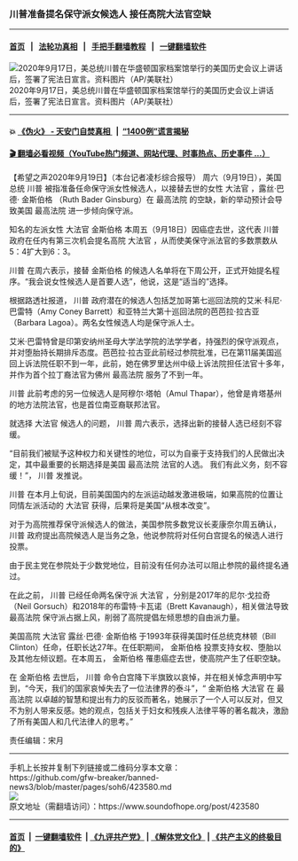 ### 川普准备提名保守派女候选人 接任高院大法官空缺 
------------------------

#### [首页](https://github.com/gfw-breaker/banned-news3/blob/master/README.md) &nbsp;&nbsp;|&nbsp;&nbsp; [法轮功真相](https://github.com/begood0513/basic/blob/master/README.md)  &nbsp;&nbsp;|&nbsp;&nbsp; [手把手翻墙教程](https://github.com/gfw-breaker/guides/wiki)  &nbsp;&nbsp;|&nbsp;&nbsp; [一键翻墙软件](https://github.com/gfw-breaker/nogfw/blob/master/README.md)  



<div><img alt="2020年9月17日，美总统川普在华盛顿国家档案馆举行的美国历史会议上讲话后，签署了宪法日宣言。资料图片（AP/美联社）" src="https://img.soundofhope.org/2020-09/666632q-1600554198927.jpeg"/>
<br/><figcaption class="caption">
 2020年9月17日，美总统川普在华盛顿国家档案馆举行的美国历史会议上讲话后，签署了宪法日宣言。资料图片（AP/美联社）
</figcaption></div><hr/>

#### 💥 [《伪火》 - 天安门自焚真相 ](http://158.247.195.190:10000/videos/blog/weihuo.html)&nbsp; |&nbsp; [“1400例”谎言揭秘  ](http://158.247.195.190:10000/videos/blog/jiexi1400.html)

#### [ 🎬  翻墙必看视频（YouTube热门频道、网站代理、时事热点、历史事件 ...）](https://github.com/gfw-breaker/links/blob/master/banned.md)

<div><div class="Content__Wrapper sc-1bvya0-0 grZQxZ">
 <p class="meta-top">
  <span class="meta">
   【希望之声2020年9月19日】（本台记者凌杉综合报导）
  </span>
  周六（9月19日），美国总统
  <ok href="/term/1041">
   川普
  </ok>
  被指准备任命保守派女性候选人，以接替去世的女性
  <ok href="/term/28528">
   大法官
  </ok>
  ，露丝·巴德·
  <ok href="/term/379591">
   金斯伯格
  </ok>
  （Ruth Bader Ginsburg）在
  <ok href="/term/7826">
   最高法院
  </ok>
  的空缺，新的举动预计会导致美国
  <ok href="/term/7826">
   最高法院
  </ok>
  进一步倾向保守派。
 </p>
 <p>
  知名的左派女性
  <ok href="/term/28528">
   大法官
  </ok>
  <ok href="/term/379591">
   金斯伯格
  </ok>
  本周五（9月18日）因癌症去世，这代表
  <ok href="/term/1041">
   川普
  </ok>
  政府在任内有第三次机会提名高院
  <ok href="/term/28528">
   大法官
  </ok>
  ，从而使美保守派法官的多数票数从5：4扩大到6：3。
 </p>
 <div class="AD_Embed__Wrap-sc-1xslmin-0 igMuqX module desktop">
  <div>
  </div>
 </div>
 <p>
  <ok href="/term/1041">
   川普
  </ok>
  在周六表示，接替
  <ok href="/term/379591">
   金斯伯格
  </ok>
  的候选人名单将在下周公开，正式开始提名程序。“我会说女性候选人是首要人选”，他说，这是“适当的”选择。
 </p>
 <p>
  根据路透社报道，
  <ok href="/term/1041">
   川普
  </ok>
  政府潜在的候选人包括芝加哥第七巡回法院的艾米·科尼·巴雷特（Amy Coney Barrett）和亚特兰大第十巡回法院的芭芭拉·拉古亚（Barbara Lagoa）。两名女性候选人均是保守派人士。
 </p>
 <p>
  艾米·巴雷特曾是印第安纳州圣母大学法学院的法学学者，持强烈的保守派观点，并对堕胎持长期排斥态度。芭芭拉·拉古亚此前经过参院批准，已在第11届美国巡回上诉法院任职不到一年，此前，她在佛罗里达州中级上诉法院担任法官十多年，并作为首个拉丁裔法官为佛州
  <ok href="/term/7826">
   最高法院
  </ok>
  服务了不到一年。
 </p>
 <p>
  <ok href="/term/1041">
   川普
  </ok>
  此前考虑的另一位候选人是阿穆尔·塔帕（Amul Thapar），他曾是肯塔基州的地方法院法官，也是首位南亚裔联邦法官。
 </p>
 <p>
  就选择
  <ok href="/term/28528">
   大法官
  </ok>
  候选人的问题，
  <ok href="/term/1041">
   川普
  </ok>
  周六表示，选择出新的接替人选已经刻不容缓。
 </p>
 <p>
  “目前我们被赋予这种权力和关键性的地位，可以为自豪于支持我们的人民做出决定，其中最重要的长期选择是美国
  <ok href="/term/7826">
   最高法院
  </ok>
  法官的人选。 我们有此义务，刻不容缓！”，
  <ok href="/term/1041">
   川普
  </ok>
  发推说。
 </p>
 <p>
  <ok href="/term/1041">
   川普
  </ok>
  在本月上旬说，目前美国国内的左派运动越发激进极端，如果高院的位置让同情左派活动的
  <ok href="/term/28528">
   大法官
  </ok>
  获得，后果将是美国“从根本改变”。
 </p>
 <p>
  对于为高院推荐保守派候选人的做法，美国参院多数党议长麦康奈尔周五确认，
  <ok href="/term/1041">
   川普
  </ok>
  政府提出高院候选人是当务之急，他说参院将对任何白宫提名的候选人进行投票。
 </p>
 <p>
  由于民主党在参院处于少数党地位，目前没有任何办法可以阻止参院的最终提名通过。
 </p>
 <p>
  在此之前，
  <ok href="/term/1041">
   川普
  </ok>
  已经任命两名保守派
  <ok href="/term/28528">
   大法官
  </ok>
  ，分别是2017年的尼尔·戈拉奇（Neil Gorsuch）和2018年的布雷特·卡瓦诺（Brett Kavanaugh），相关做法导致
  <ok href="/term/7826">
   最高法院
  </ok>
  保守派占据上风，削弱了高院提倡左倾思想的自由派力量。
 </p>
 <p>
  美国高院
  <ok href="/term/28528">
   大法官
  </ok>
  露丝·巴德·
  <ok href="/term/379591">
   金斯伯格
  </ok>
  于1993年获得美国时任总统克林顿（Bill Clinton）任命，任职长达27年。在任职期间，
  <ok href="/term/379591">
   金斯伯格
  </ok>
  投票支持女权、堕胎以及其他左倾议题。在本周五，
  <ok href="/term/379591">
   金斯伯格
  </ok>
  罹患癌症去世，使高院产生了任职空缺。
 </p>
 <p>
  在
  <ok href="/term/379591">
   金斯伯格
  </ok>
  去世后，
  <ok href="/term/1041">
   川普
  </ok>
  命令白宫降下半旗致以哀悼，并在相关悼念声明中写到，“今天，我们的国家哀悼失去了一位法律界的泰斗”，“
  <ok href="/term/379591">
   金斯伯格
  </ok>
  <ok href="/term/28528">
   大法官
  </ok>
  在
  <ok href="/term/7826">
   最高法院
  </ok>
  以卓越的智慧和提出有力的反驳而著名，她展示了一个人可以反对，但又不为别人带来反感。她的观点，包括关于妇女和残疾人法律平等的著名裁决，激励了所有美国人和几代法律人的思考。”
 </p>
 <p class="meta-btm">
  责任编辑：宋月
 </p>
</div>
</div>
<hr/>
手机上长按并复制下列链接或二维码分享本文章：<br/>
https://github.com/gfw-breaker/banned-news3/blob/master/pages/soh6/423580.md <br/>
<a href='https://github.com/gfw-breaker/banned-news3/blob/master/pages/soh6/423580.md'><img src='https://github.com/gfw-breaker/banned-news3/blob/master/pages/soh6/423580.md.png'/></a> <br/>
原文地址（需翻墙访问）：https://www.soundofhope.org/post/423580


------------------------
#### [首页](https://github.com/gfw-breaker/banned-news3/blob/master/README.md) &nbsp;|&nbsp; [一键翻墙软件](https://github.com/gfw-breaker/nogfw/blob/master/README.md) &nbsp;| [《九评共产党》](https://github.com/gfw-breaker/9ping.md/blob/master/README.md#九评之一评共产党是什么) | [《解体党文化》](https://github.com/gfw-breaker/jtdwh.md/blob/master/README.md) | [《共产主义的终极目的》](https://github.com/gfw-breaker/gczydzjmd.md/blob/master/README.md)


<img src='http://gfw-breaker.win/banned-news3/pages/soh6/423580.md' width='0px' height='0px'/>